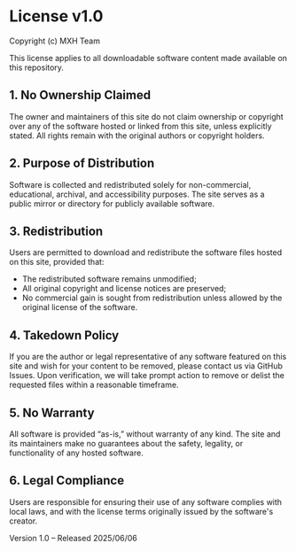 # License v1.0

Copyright (c) MXH Team

This license applies to all downloadable software content made available on this repository.

## 1. No Ownership Claimed

The owner and maintainers of this site do not claim ownership or copyright over any of the software hosted or linked from this site, unless explicitly stated. All rights remain with the original authors or copyright holders.

## 2. Purpose of Distribution
Software is collected and redistributed solely for non-commercial, educational, archival, and accessibility purposes. The site serves as a public mirror or directory for publicly available software.

## 3. Redistribution
Users are permitted to download and redistribute the software files hosted on this site, provided that:
  - The redistributed software remains unmodified;
  - All original copyright and license notices are preserved;
  - No commercial gain is sought from redistribution unless allowed by the original license of the software.

## 4. Takedown Policy
If you are the author or legal representative of any software featured on this site and wish for your content to be removed, please contact us via GitHub Issues. Upon verification, we will take prompt action to remove or delist the requested files within a reasonable timeframe.

## 5. No Warranty
All software is provided “as-is,” without warranty of any kind. The site and its maintainers make no guarantees about the safety, legality, or functionality of any hosted software.

## 6. Legal Compliance
Users are responsible for ensuring their use of any software complies with local laws, and with the license terms originally issued by the software's creator.

Version 1.0 – Released 2025/06/06
